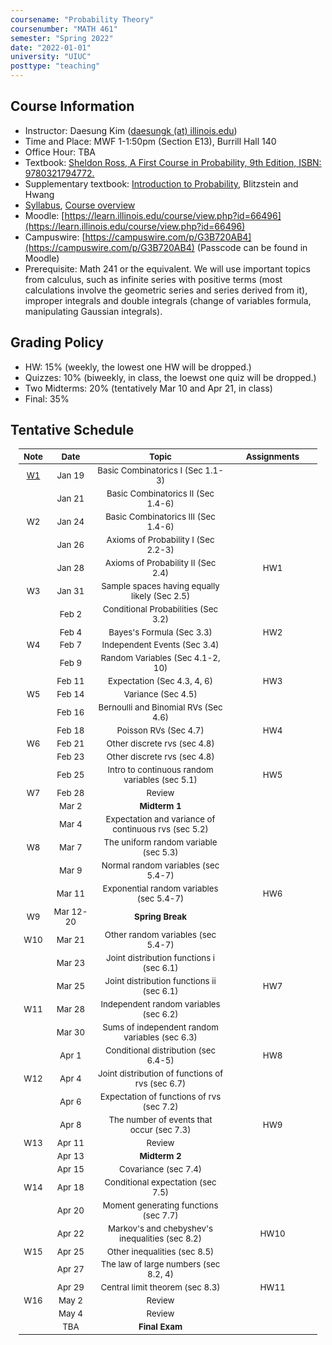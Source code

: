 ```yaml
---
coursename: "Probability Theory"
coursenumber: "MATH 461"
semester: "Spring 2022"
date: "2022-01-01"
university: "UIUC"
posttype: "teaching"
---
```


## Course Information 
- Instructor: Daesung Kim ([daesungk (at) illinois.edu](mailto:daesungk@illinois.edu))
- Time and Place: MWF 1-1:50pm (Section E13), Burrill Hall 140
- Office Hour: TBA
- Textbook: [Sheldon Ross, A First Course in Probability, 9th Edition, ISBN: 9780321794772.](https://www.amazon.com/First-Course-Probability-9th/dp/032179477X)
- Supplementary textbook: [Introduction to Probability](http://probabilitybook.net), Blitzstein and Hwang
- [Syllabus](syllabus.pdf), [Course overview](overview.pdf) 
- Moodle: [https://learn.illinois.edu/course/view.php?id=66496](https://learn.illinois.edu/course/view.php?id=66496)
- Campuswire: [https://campuswire.com/p/G3B720AB4](https://campuswire.com/p/G3B720AB4) (Passcode can be found in Moodle)
- Prerequisite: Math 241 or the equivalent. We will use important topics from calculus, such as infinite series with positive terms (most calculations involve the geometric series and series derived from it), improper integrals and double integrals (change of variables formula, manipulating Gaussian integrals).

## Grading Policy
- HW: 15% (weekly, the lowest one HW will be dropped.)
- Quizzes: 10% (biweekly, in class, the loewst one quiz will be dropped.)
- Two Midterms: 20% (tentatively Mar 10 and Apr 21, in class)
- Final: 35%

## Tentative Schedule 
| Note         | Date      | Topic                                                | Assignments |
| ---          | ---       | ---                                                  | ---         |
| [W1](w1.pdf) | Jan 19    | Basic Combinatorics I (Sec 1.1-3)                    |             |
|              | Jan 21    | Basic Combinatorics II (Sec 1.4-6)                   |             |
| W2           | Jan 24    | Basic Combinatorics III (Sec 1.4-6)                  |             |
|              | Jan 26    | Axioms of Probability I (Sec 2.2-3)                  |             |
|              | Jan 28    | Axioms of Probability II (Sec 2.4)                   | HW1         |
| W3           | Jan 31    | Sample spaces having equally likely (Sec 2.5)        |             |
|              | Feb 2     | Conditional Probabilities (Sec 3.2)                  |             |
|              | Feb 4     | Bayes's Formula (Sec 3.3)                            | HW2         |
| W4           | Feb 7     | Independent Events (Sec 3.4)                         |             |
|              | Feb 9     | Random Variables (Sec 4.1-2, 10)                     |             |
|              | Feb 11    | Expectation (Sec 4.3, 4, 6)                          | HW3         |
| W5           | Feb 14    | Variance (Sec 4.5)                                   |             |
|              | Feb 16    | Bernoulli and Binomial RVs (Sec 4.6)                 |             |
|              | Feb 18    | Poisson RVs (Sec 4.7)                                | HW4         |
| W6           | Feb 21    | Other discrete rvs (sec 4.8)                         |             |
|              | Feb 23    | Other discrete rvs (sec 4.8)                         |             |
|              | Feb 25    | Intro to continuous random variables (sec 5.1)       | HW5         |
| W7           | Feb 28    | Review                                               |             |
|              | Mar 2     | **Midterm 1**                                        |             |
|              | Mar 4     | Expectation and variance of continuous rvs (sec 5.2) |             |
| W8           | Mar 7     | The uniform random variable (sec 5.3)                |             |
|              | Mar 9     | Normal random variables (sec 5.4-7)                  |             |
|              | Mar 11    | Exponential random variables (sec 5.4-7)             | HW6         |
| W9           | Mar 12-20 | **Spring Break**                                     |             |
| W10          | Mar 21    | Other random variables (sec 5.4-7)                   |             |
|              | Mar 23    | Joint distribution functions i (sec 6.1)             |             |
|              | Mar 25    | Joint distribution functions ii (sec 6.1)            | HW7         |
| W11          | Mar 28    | Independent random variables (sec 6.2)               |             |
|              | Mar 30    | Sums of independent random variables (sec 6.3)       |             |
|              | Apr 1     | Conditional distribution (sec 6.4-5)                 | HW8         |
| W12          | Apr 4     | Joint distribution of functions of rvs (sec 6.7)     |             |
|              | Apr 6     | Expectation of functions of rvs (sec 7.2)            |             |
|              | Apr 8     | The number of events that occur (sec 7.3)            | HW9         |
| W13          | Apr 11    | Review                                               |             |
|              | Apr 13    | **Midterm 2**                                        |             |
|              | Apr 15    | Covariance (sec 7.4)                                 |             |
| W14          | Apr 18    | Conditional expectation (sec 7.5)                    |             |
|              | Apr 20    | Moment generating functions (sec 7.7)                |             |
|              | Apr 22    | Markov's and chebyshev's inequalities (sec 8.2)      | HW10        |
| W15          | Apr 25    | Other inequalities (sec 8.5)                         |             |
|              | Apr 27    | The law of large numbers (sec 8.2, 4)                |             |
|              | Apr 29    | Central limit theorem (sec 8.3)                      | HW11        |
| W16          | May 2     | Review                                               |             |
|              | May 4     | Review                                               |             |
|              | TBA       | **Final Exam**                                       |             |


<style>
table {
    width: 95%;
    margin: 0px auto;
    font-size: 95%;
    text-align: center;
}
table td:first-of-type {
    text-align: center;
}
table td:nth-of-type(2) {
    text-align: center;
}
table td:nth-of-type(4) {
    text-align: center;
}
table th:first-of-type {
    width: 10%;
    text-align: center;
}
table th:nth-of-type(2) {
    width: 15%;
    text-align: center;
}
table th:nth-of-type(3) {
    width: 45%;
    text-align: center;
}
table th:nth-of-type(4) {
    width: 30%;
    text-align: center;
}
</style>
